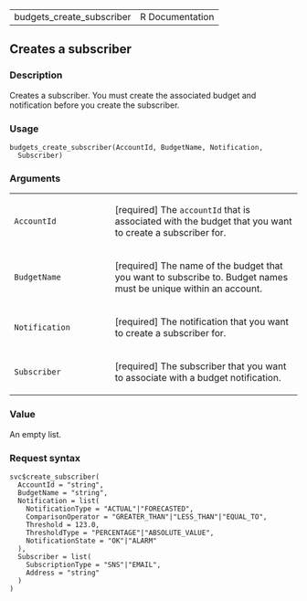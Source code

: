 <table style="width: 100%;">
<tbody>
<tr class="odd">
<td>budgets_create_subscriber</td>
<td style="text-align: right;">R Documentation</td>
</tr>
</tbody>
</table>

## Creates a subscriber

### Description

Creates a subscriber. You must create the associated budget and
notification before you create the subscriber.

### Usage

    budgets_create_subscriber(AccountId, BudgetName, Notification,
      Subscriber)

### Arguments

<table>
<colgroup>
<col style="width: 35%" />
<col style="width: 65%" />
</colgroup>
<tbody>
<tr class="odd">
<td><code
id="budgets_create_subscriber_:_AccountId">AccountId</code></td>
<td><p>[required] The <code>accountId</code> that is associated with the
budget that you want to create a subscriber for.</p></td>
</tr>
<tr class="even">
<td><code
id="budgets_create_subscriber_:_BudgetName">BudgetName</code></td>
<td><p>[required] The name of the budget that you want to subscribe to.
Budget names must be unique within an account.</p></td>
</tr>
<tr class="odd">
<td><code
id="budgets_create_subscriber_:_Notification">Notification</code></td>
<td><p>[required] The notification that you want to create a subscriber
for.</p></td>
</tr>
<tr class="even">
<td><code
id="budgets_create_subscriber_:_Subscriber">Subscriber</code></td>
<td><p>[required] The subscriber that you want to associate with a
budget notification.</p></td>
</tr>
</tbody>
</table>

### Value

An empty list.

### Request syntax

    svc$create_subscriber(
      AccountId = "string",
      BudgetName = "string",
      Notification = list(
        NotificationType = "ACTUAL"|"FORECASTED",
        ComparisonOperator = "GREATER_THAN"|"LESS_THAN"|"EQUAL_TO",
        Threshold = 123.0,
        ThresholdType = "PERCENTAGE"|"ABSOLUTE_VALUE",
        NotificationState = "OK"|"ALARM"
      ),
      Subscriber = list(
        SubscriptionType = "SNS"|"EMAIL",
        Address = "string"
      )
    )
